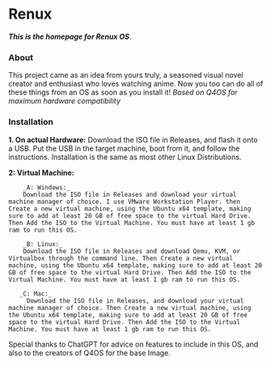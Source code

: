 # Renux
**_This is the homepage for Renux OS_**.
### About
This project came as an idea from yours truly, a seasoned visual novel creator and enthusiast who loves watching anime. Now you too can do all of these things from an OS as soon as you install it!
_Based on Q4OS for maximum hardware compatibility_
### Installation

**1. On actual Hardware:**
Download the ISO file in Releases, and flash it onto a USB. Put the USB in the target machine, boot from it, and follow the instructions. Installation is the same as most other Linux Distributions.

**2: Virtual Machine:**
       
        _A: Windows:_
        Download the ISO file in Releases and download your virtual machine manager of choice. I use VMware Workstation Player. then Create a new virtual machine, using the Ubuntu x64 template, making sure to add at least 20 GB of free space to the virtual Hard Drive. Then Add the ISO to the Virtual Machine. You must have at least 1 gb ram to run this OS.

        _B: Linux:_
        Download the ISO file in Releases and download Qemu, KVM, or Virtualbox through the command line. Then Create a new virtual machine, using the Ubuntu x64 template, making sure to add at least 20 GB of free space to the virtual Hard Drive. Then Add the ISO to the Virtual Machine. You must have at least 1 gb ram to run this OS.

       _C: Mac:_
         Download the ISO file in Releases, and download your virtual machine manager of choice. Then Create a new virtual machine, using the Ubuntu x64 template, making sure to add at least 20 GB of free space to the virtual Hard Drive. Then Add the ISO to the Virtual Machine. You must have at least 1 gb ram to run this OS.

Special thanks to ChatGPT for advice on features to include in this OS, and also to the creators of Q4OS for the base Image.
